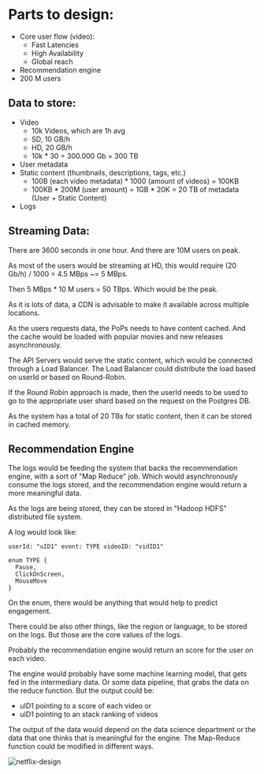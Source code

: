 # Parts to design:
- Core user flow (video):
  - Fast Latencies
  - High Availability
  - Global reach
- Recommendation engine
- 200 M users

## Data to store:
- Video
  - 10k Videos, which are 1h avg
  - SD, 10 GB/h
  - HD, 20 GB/h
  - 10k * 30 = 300.000 Gb = 300 TB
- User metadata
- Static content (thumbnails, descriptions, tags, etc.)
  - 100B (each video metadata) * 1000 (amount of videos) = 100KB
  - 100KB * 200M (user amount) = 1GB * 20K = 20 TB of metadata (User + Static Content)
- Logs

## Streaming Data:
There are 3600 seconds in one hour. And there are 10M users on peak.

As most of the users would be streaming at HD, this would require (20 Gb/h) / 1000 = 4.5 MBps ~= 5 MBps.

Then 5 MBps * 10 M users = 50 TBps. Which would be the peak.

As it is lots of data, a CDN is advisable to make it available across multiple locations.

As the users requests data, the PoPs needs to have content cached. And the cache would be loaded with popular movies and new releases asynchronously.

The API Servers would serve the static content, which would be connected through a Load Balancer. The Load Balancer could distribute the load based on userId or based on Round-Robin.

If the Round Robin approach is made, then the userId needs to be used to go to the appropriate user shard based on the request on the Postgres DB.

As the system has a total of 20 TBs for static content, then it can be stored in cached memory.

## Recommendation Engine
The logs would be feeding the system that backs the recommendation engine, with a sort of "Map Reduce" job. Which would asynchronously consume the logs stored, and the recommendation engine would return a more meaningful data.

As the logs are being stored, they can be stored in "Hadoop HDFS" distributed file system.

A log would look like:
```
userId: "uID1" event: TYPE videoID: "vidID1"

enum TYPE {
  Pause,
  ClickOnScreen,
  MouseMove
}
```

On the enum, there would be anything that would help to predict engagement.

There could be also other things, like the region or language, to be stored on the logs. But those are the core values of the logs.

Probably the recommendation engine would return an score for the user on each video.

The engine would probably have some machine learning model, that gets fed in the intermediary data. Or some data pipeline, that grabs the data on the reduce function. But the output could be:
- uID1 pointing to a score of each video or
- uID1 pointing to an stack ranking of videos

The output of the data would depend on the data science department or the data that one thinks that is meaningful for the engine. The Map-Reduce function could be modified in different ways.

![netflix-design](./design-netflix.png)